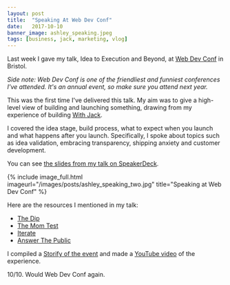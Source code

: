 ```yaml
---
layout: post
title:  "Speaking At Web Dev Conf"
date:   2017-10-10
banner_image: ashley_speaking.jpeg
tags: [business, jack, marketing, vlog]
---
```


Last week I gave my talk, Idea to Execution and Beyond, at <a href="https://2017.webdevconf.com/">Web Dev Conf</a> in Bristol.

_Side note: Web Dev Conf is one of the friendliest and funniest conferences I've attended. It's an annual event, so make sure you attend next year._

This was the first time I've delivered this talk. My aim was to give a high-level view of building and launching something, drawing from my experience of building <a href="https://withjack.co.uk">With Jack</a>.

I covered the idea stage, build process, what to expect when you launch and what happens after you launch. Specifically, I spoke about topics such as idea validation, embracing transparency, shipping anxiety and customer development.

You can see <a href="https://speakerdeck.com/ashleybaxted/idea-to-execution-and-beyond">the slides from my talk on SpeakerDeck</a>.

{% include image_full.html imageurl="/images/posts/ashley_speaking_two.jpg" title="Speaking at Web Dev Conf" %}

Here are the resources I mentioned in my talk:

* <a href="https://www.amazon.co.uk/Dip-extraordinary-benefits-knowing-stick-ebook/dp/B004LX0DHC/ref=sr_1_1?ie=UTF8&qid=1507637877&sr=8-1&keywords=the+dip">The Dip</a>
* <a href="https://www.amazon.co.uk/dp/B01H4G2J1U/ref=dp-kindle-redirect?_encoding=UTF8&btkr=1">The Mom Test</a>
* <a href="https://iteratehq.com/">Iterate</a>
* <a href="https://answerthepublic.com/">Answer The Public</a>

I compiled a <a href="https://storify.com/withjack/speaking-at-web-dev-conf">Storify of the event</a> and made a <a href="https://www.youtube.com/watch?v=dvM8mxl9oik&t">YouTube video</a> of the experience.

10/10. Would Web Dev Conf again.